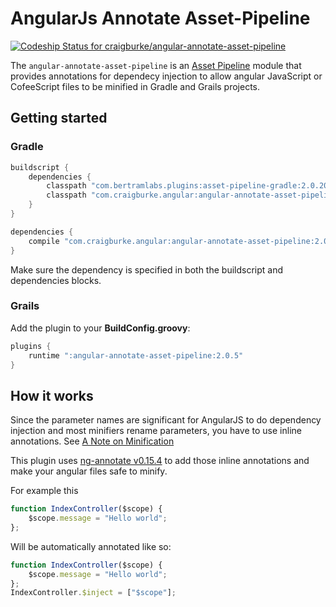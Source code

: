 AngularJs Annotate Asset-Pipeline
================================
[ ![Codeship Status for craigburke/angular-annotate-asset-pipeline](https://codeship.com/projects/63e0e280-8c81-0132-c100-6e5f8c02ac8f/status?branch=master)](https://codeship.com/projects/60472)

The `angular-annotate-asset-pipeline` is an [Asset Pipeline](https://github.com/bertramdev/asset-pipeline-core) module that provides annotations for dependecy injection to allow angular JavaScript or CofeeScript files to be minified in Gradle and Grails projects.

## Getting started

### Gradle
```groovy
buildscript {
    dependencies {
        classpath "com.bertramlabs.plugins:asset-pipeline-gradle:2.0.20"
        classpath "com.craigburke.angular:angular-annotate-asset-pipeline:2.0.5"
    }
}

dependencies {
	compile "com.craigburke.angular:angular-annotate-asset-pipeline:2.0.5"
}
```
Make sure the dependency is specified in both the buildscript and dependencies blocks.

### Grails 
Add the plugin to your **BuildConfig.groovy**:
```groovy
plugins {
	runtime ":angular-annotate-asset-pipeline:2.0.5"
}
```

## How it works

Since the parameter names are significant for AngularJS to do dependency injection and most minifiers rename parameters,
you have to use inline annotations. See [A Note on Minification](https://docs.angularjs.org/tutorial/step_05)

This plugin uses [ng-annotate v0.15.4](https://github.com/olov/ng-annotate) to add those inline annotations and make your angular files safe to minify.

For example this 
```javascript
function IndexController($scope) {
	$scope.message = "Hello world";
};
```

Will be automatically annotated like so:
```javascript
function IndexController($scope) {
	$scope.message = "Hello world";
};
IndexController.$inject = ["$scope"];
```

